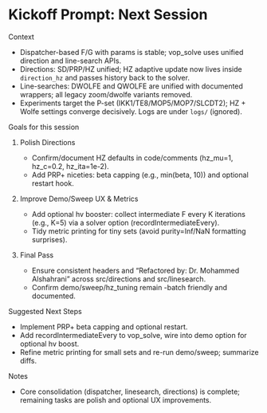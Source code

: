 ﻿# Kickoff Prompt: Next Session

Context
- Dispatcher-based F/G with params is stable; vop_solve uses unified direction and line-search APIs.
- Directions: SD/PRP/HZ unified; HZ adaptive update now lives inside `direction_hz` and passes history back to the solver.
- Line-searches: DWOLFE and QWOLFE are unified with documented wrappers; all legacy zoom/dwolfe variants removed.
- Experiments target the P-set (IKK1/TE8/MOP5/MOP7/SLCDT2); HZ + Wolfe settings converge decisively. Logs are under `logs/` (ignored).

Goals for this session
1) Polish Directions
   - Confirm/document HZ defaults in code/comments (hz_mu=1, hz_c=0.2, hz_ita=1e-2).
   - Add PRP+ niceties: beta capping (e.g., min(beta, 10)) and optional restart hook.

2) Improve Demo/Sweep UX & Metrics
   - Add optional hv booster: collect intermediate F every K iterations (e.g., K=5) via a solver option (recordIntermediateEvery).
   - Tidy metric printing for tiny sets (avoid purity=Inf/NaN formatting surprises).

3) Final Pass
   - Ensure consistent headers and “Refactored by: Dr. Mohammed Alshahrani” across src/directions and src/linesearch.
   - Confirm demo/sweep/hz_tuning remain -batch friendly and documented.

Suggested Next Steps
- Implement PRP+ beta capping and optional restart.
- Add recordIntermediateEvery to vop_solve, wire into demo option for optional hv boost.
- Refine metric printing for small sets and re-run demo/sweep; summarize diffs.

Notes
- Core consolidation (dispatcher, linesearch, directions) is complete; remaining tasks are polish and optional UX improvements.
